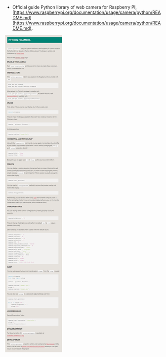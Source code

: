 *  Official guide Python library of web camera for Raspberry PI, [https://www.raspberrypi.org/documentation/usage/camera/python/README.md](https://www.raspberrypi.org/documentation/usage/camera/python/README.md).

![./20161203-1243-cet-python-picamera-in-raspberry-pi-1.png](./20161203-1243-cet-python-picamera-in-raspberry-pi-1.png)